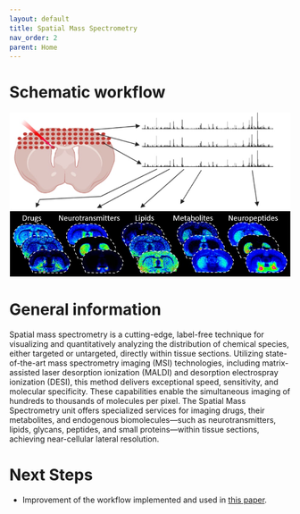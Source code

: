 ```yaml
---
layout: default
title: Spatial Mass Spectrometry
nav_order: 2
parent: Home
---
```


# Schematic workflow  
![](./Images/Spatial_Mass_Spec.jpg)


# General information  
Spatial mass spectrometry is a cutting-edge, label-free technique for visualizing and quantitatively analyzing the distribution of chemical species, either targeted or untargeted, directly within tissue sections. Utilizing state-of-the-art mass spectrometry imaging (MSI) technologies, including matrix-assisted laser desorption ionization (MALDI) and desorption electrospray ionization (DESI), this method delivers exceptional speed, sensitivity, and molecular specificity. These capabilities enable the simultaneous imaging of hundreds to thousands of molecules per pixel. The Spatial Mass Spectrometry unit offers specialized services for imaging drugs, their metabolites, and endogenous biomolecules—such as neurotransmitters, lipids, glycans, peptides, and small proteins—within tissue sections, achieving near-cellular lateral resolution.  

# Next Steps  
- Improvement of the workflow implemented and used in [this paper](https://www.nature.com/articles/s41587-023-01937-y).   

